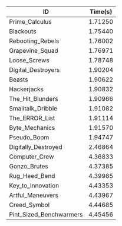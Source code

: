 |ID|Time(s)|
|-|-|
|Prime_Calculus|1.71250|
|Blackouts|1.75440|
|Rebooting_Rebels|1.76002|
|Grapevine_Squad|1.76971|
|Loose_Screws|1.78748|
|Digital_Destroyers|1.90204|
|Beasts|1.90622|
|Hackerjacks|1.90832|
|The_Hit_Blunders|1.90966|
|Smalltalk_Dribble|1.91082|
|The_ERROR_List|1.91114|
|Byte_Mechanics|1.91570|
|Pseudo_Boom|1.94747|
|Digitally_Destroyed|2.46864|
|Computer_Crew|4.36833|
|Gonzo_Brutes|4.37385|
|Rug_Heed_Bend|4.39985|
|Key_to_Innovation|4.43353|
|Artful_Maneuvers|4.43967|
|Creed_Symbol|4.44685|
|Pint_Sized_Benchwarmers|4.45456|
